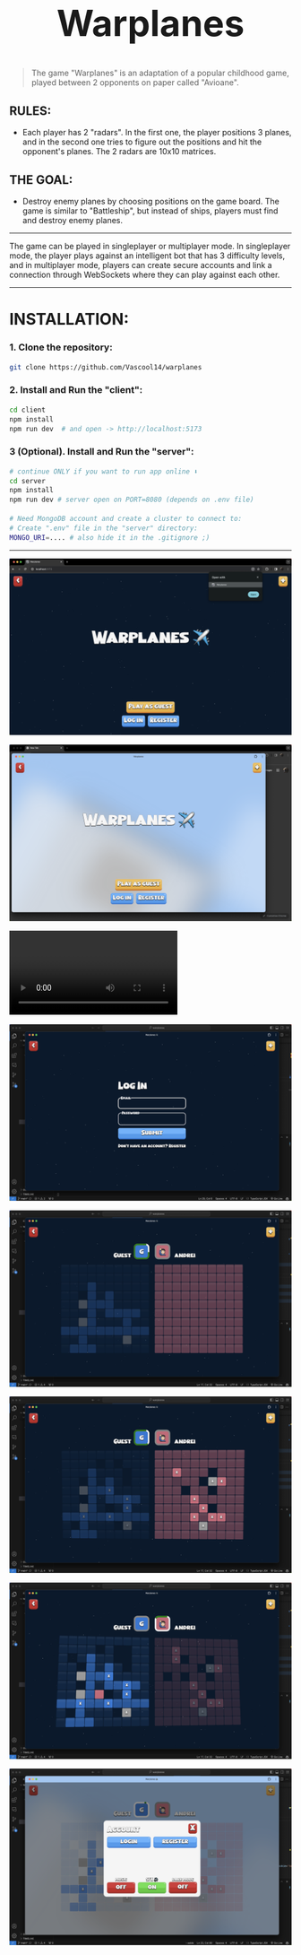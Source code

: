 <style>

</style>

<h1 style="text-align: center; font-size: 4rem">Warplanes</h1>

> The game "Warplanes" is an adaptation of a popular childhood game, played between 2 opponents on paper called "Avioane".

## RULES:
- Each player has 2 "radars". In the first one, the player positions 3 planes, and in the second one tries to figure out the positions and hit the opponent's planes. The 2 radars are 10x10 matrices.

## THE GOAL:
- Destroy enemy planes by choosing positions on the game board. The game is similar to "Battleship", but instead of ships, players must find and destroy enemy planes.

___

The game can be played in singleplayer or multiplayer mode. In singleplayer mode, the player plays against an intelligent bot that has 3 difficulty levels, and in multiplayer mode, players can create secure accounts and link a connection through WebSockets where they can play against each other.

___

# INSTALLATION:

### 1. Clone the repository:  

```bash
git clone https://github.com/Vascool14/warplanes
```

### 2. Install and Run the "client":

```bash
cd client
npm install
npm run dev  # and open -> http://localhost:5173
```

### 3 (Optional). Install and Run the "server":

```bash
# continue ONLY if you want to run app online ⬇️
cd server
npm install
npm run dev # server open on PORT=8080 (depends on .env file)

# Need MongoDB account and create a cluster to connect to:
# Create ".env" file in the "server" directory:
MONGO_URI=.... # also hide it in the .gitignore ;)
```

___


![in-browser](./screenshots/in-browser.png)

![light-mode](./screenshots/light-mode.png)

![recording](./screenshots/pwa-recording.mov)

![log-in](./screenshots/log-in.png)

![game-1](./screenshots/game-1.png)

![game-2](./screenshots/game-2.png)

![game-3](./screenshots/game-3.png)

![menu](./screenshots/menu.png)
